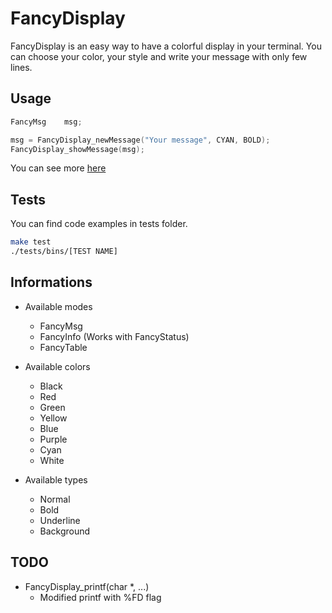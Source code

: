 # FancyDisplay

FancyDisplay is an easy way to have a colorful display in your terminal.
You can choose your color, your style and write your message with only few lines.

## Usage

````c
FancyMsg    msg;

msg = FancyDisplay_newMessage("Your message", CYAN, BOLD);
FancyDisplay_showMessage(msg);
````

You can see more [here](https://github.com/hug33k/FancyDisplay/blob/master/USAGE.md)

## Tests

You can find code examples in tests folder.

````bash
make test
./tests/bins/[TEST NAME]
````

## Informations

* Available modes
    * FancyMsg
    * FancyInfo (Works with FancyStatus)
    * FancyTable

* Available colors
    * Black
    * Red
    * Green
    * Yellow
    * Blue
    * Purple
    * Cyan
    * White

* Available types
    * Normal
    * Bold
    * Underline
    * Background

## TODO

* FancyDisplay_printf(char *, ...)
    * Modified printf with %FD flag
